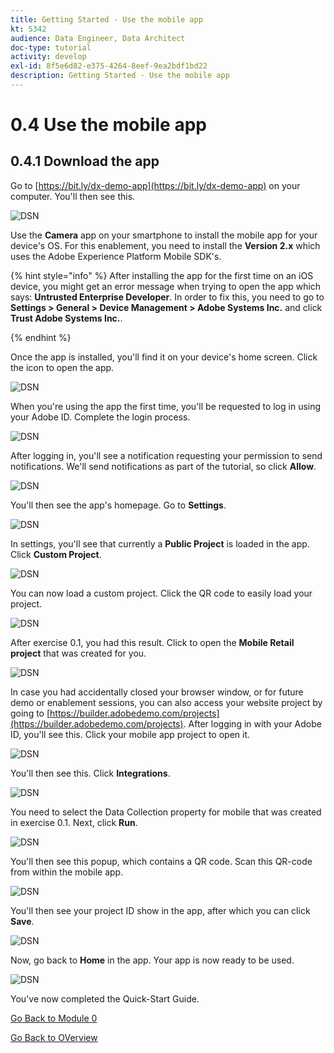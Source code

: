 ```yaml
---
title: Getting Started - Use the mobile app
kt: 5342
audience: Data Engineer, Data Architect
doc-type: tutorial
activity: develop
exl-id: 8f5e6d82-e375-4264-8eef-9ea2bdf1bd22
description: Getting Started - Use the mobile app
---
```


# 0.4 Use the mobile app

## 0.4.1 Download the app

Go to [https://bit.ly/dx-demo-app](https://bit.ly/dx-demo-app) on your computer. You'll then see this.

![DSN](images/mobileapp.png)

Use the **Camera** app on your smartphone to install the mobile app for your device's OS. For this enablement, you need to install the **Version 2.x** which uses the Adobe Experience Platform Mobile SDK's.

{% hint style="info" %}
After installing the app for the first time on an iOS device, you might get an error message when trying to open the app which says: **Untrusted Enterprise Developer**. In order to fix this, you need to go to **Settings > General > Device Management > Adobe Systems Inc.** and click **Trust Adobe Systems Inc.**.

{% endhint %}

Once the app is installed, you'll find it on your device's home screen. Click the icon to open the app.

![DSN](images/mobileappn1.png)

When you're using the app the first time, you'll be requested to log in using your Adobe ID. Complete the login process.

![DSN](images/mobileappn2.png)

After logging in, you'll see a notification requesting your permission to send notifications. We'll send notifications as part of the tutorial, so click **Allow**.

![DSN](images/mobileappn3.png)

You'll then see the app's homepage. Go to **Settings**.

![DSN](images/mobileappn4.png)

In settings, you'll see that currently a **Public Project** is loaded in the app. Click **Custom Project**.

![DSN](images/mobileappn5.png)

You can now load a custom project. Click the QR code to easily load your project.

![DSN](images/mobileappn6.png)

After exercise 0.1, you had this result. Click to open the **Mobile Retail project** that was created for you.

![DSN](images/dsn5b.png)

In case you had accidentally closed your browser window, or for future demo or enablement sessions, you can also access your website project by going to [https://builder.adobedemo.com/projects](https://builder.adobedemo.com/projects). After logging in with your Adobe ID, you'll see this. Click your mobile app project to open it.

![DSN](images/web8a.png)

You'll then see this. Click **Integrations**.

![DSN](images/web8aa.png)

You need to select the Data Collection property for mobile that was created in exercise 0.1. Next, click **Run**.

![DSN](images/web8b.png)

You'll then see this popup, which contains a QR code. Scan this QR-code from within the mobile app.

![DSN](images/web8c.png)

You'll then see your project ID show in the app, after which you can click **Save**.

![DSN](images/mobileappn7.png)

Now, go back to **Home** in the app. Your app is now ready to be used.

![DSN](images/mobileappn8.png)

You've now completed the Quick-Start Guide.

[Go Back to Module 0](getting-started.md)

[Go Back to OVerview](./)
